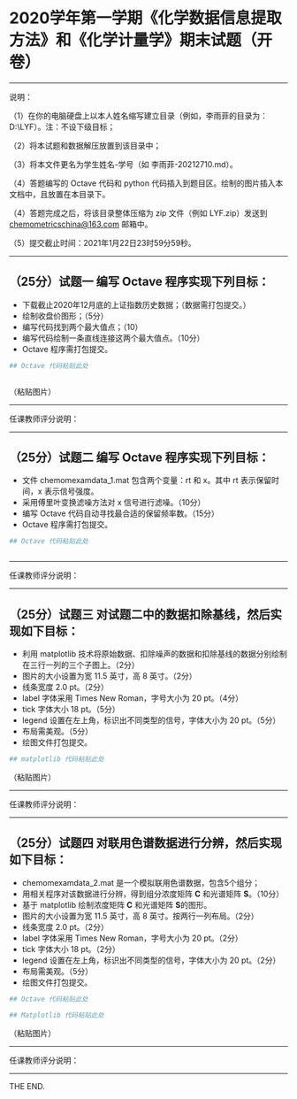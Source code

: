 # 2020学年第一学期《化学数据信息提取方法》和《化学计量学》期末试题（开卷）

---

说明：

（1）在你的电脑硬盘上以本人姓名缩写建立目录（例如，李雨菲的目录为：D:\LYF）。注：不设下级目标；

（2）将本试题和数据解压放置到该目录中；

（3）将本文件更名为学生姓名-学号（如 李雨菲-20212710.md）。

（4）答题编写的 Octave 代码和 python 代码插入到题目区。绘制的图片插入本文档中，且放置在本目录下。

（4）答题完成之后，将该目录整体压缩为 zip 文件（例如 LYF.zip）发送到 chemometricschina@163.com 邮箱中。

（5）提交截止时间：2021年1月22日23时59分59秒。



----

## （25分）试题一 编写 Octave 程序实现下列目标：

* 下载截止2020年12月底的上证指数历史数据；（数据需打包提交。）
* 绘制收盘价图形；（5分）
* 编写代码找到两个最大值点；（10）
* 编写代码绘制一条直线连接这两个最大值点。（10分）
* Octave 程序需打包提交。

```octave
## Octave 代码粘贴此处



```



（粘贴图片）



---

任课教师评分说明：

-----

## （25分）试题二 编写 Octave 程序实现下列目标：

* 文件 chemomexamdata_1.mat 包含两个变量：rt 和 x。其中 rt 表示保留时间，x 表示信号强度。
* 采用傅里叶变换滤噪方法对 x 信号进行滤噪。（10分）
* 编写 Octave 代码自动寻找最合适的保留频率数。（15分）
* Octave 程序需打包提交。

```octave
## Octave 代码粘贴此处



```



----

任课教师评分说明：



-----

## （25分）试题三 对试题二中的数据扣除基线，然后实现如下目标：

* 利用 matplotlib 技术将原始数据、扣除噪声的数据和扣除基线的数据分别绘制在三行一列的三个子图上。（2分）
* 图片的大小设置为宽 11.5 英寸，高 8 英寸。（2分）
* 线条宽度 2.0 pt。（2分）
* label 字体采用 Times New Roman，字号大小为 20 pt。（4分）
* tick 字体大小 18 pt。（5分）
* legend 设置在左上角，标识出不同类型的信号，字体大小为 20 pt。（5分）
* 布局需美观。（5分）
* 绘图文件打包提交。

```python
## matplotlib 代码粘贴此处


```



（粘贴图片）



----

任课教师评分说明：



-----

## （25分）试题四 对联用色谱数据进行分辨，然后实现如下目标：

* chemomexamdata_2.mat   是一个模拟联用色谱数据，包含5个组分；
* 用相关程序对该数据进行分辨，得到组分浓度矩阵 $\mathbf{C}$ 和光谱矩阵 $\mathbf{S}$。（10分）
* 基于 matplotlib 绘制浓度矩阵 $\mathbf{C}$ 和光谱矩阵 $\mathbf{S}$的图形。
* 图片的大小设置为宽 11.5 英寸，高 8 英寸。按两行一列布局。（2分）
* 线条宽度 2.0 pt。（2分）
* label 字体采用 Times New Roman，字号大小为 20 pt。（2分）
* tick 字体大小 18 pt。（2分）
* legend 设置在左上角，标识出不同类型的信号，字体大小为 20 pt。（2分）
* 布局需美观。（5分）
* 绘图文件打包提交。

```Octave
## Octave 代码粘贴此处

```



```Python
## Matplotlib 代码粘贴此处


```



（粘贴图片）





----

任课教师评分说明：



----

THE END.

